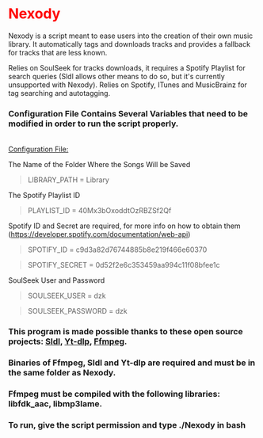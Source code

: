 # <span style="color:red">Nexody</span>

Nexody is a script meant to ease users into the creation of their own music library.
It automatically tags and downloads tracks and provides a fallback for tracks that are less known.

Relies on SoulSeek for tracks downloads, it requires a Spotify Playlist for search queries (Sldl allows other means to do so, but it's currently unsupported with Nexody).
Relies on Spotify, ITunes and MusicBrainz for tag searching and autotagging.

### Configuration File Contains Several Variables that need to be modified in order to run the script properly.
<br>
<ins>Configuration File:</ins>

The Name of the Folder Where the Songs Will be Saved

>LIBRARY_PATH = Library

The Spotify Playlist ID

>PLAYLIST_ID = 40Mx3bOxoddtOzRBZSf2Qf

Spotify ID and Secret are required, for more info on how to obtain them (https://developer.spotify.com/documentation/web-api)

>SPOTIFY_ID = c9d3a82d76744885b8e219f466e60370

>SPOTIFY_SECRET = 0d52f2e6c353459aa994c11f08bfee1c

SoulSeek User and Password

>SOULSEEK_USER = dzk

>SOULSEEK_PASSWORD = dzk



### This program is made possible thanks to these open source projects: [Sldl](https://github.com/fiso64/slsk-batchdl), [Yt-dlp](https://github.com/yt-dlp), [Ffmpeg](https://github.com/FFmpeg/FFmpeg).

### Binaries of Ffmpeg, Sldl and Yt-dlp are required and must be in the same folder as Nexody.
### Ffmpeg must be compiled with the following libraries: libfdk_aac, libmp3lame.

### To run, give the script permission and type ./Nexody in bash
